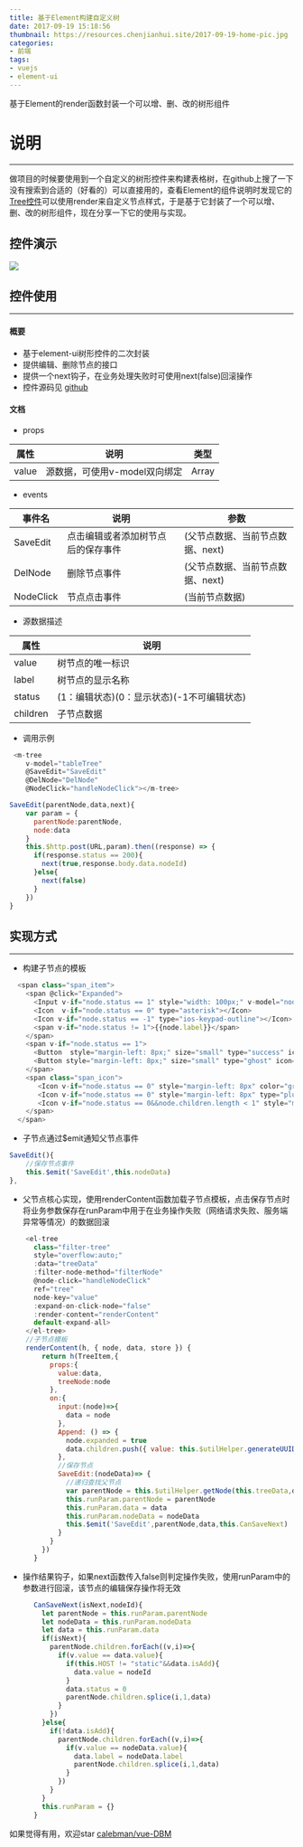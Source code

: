 ```yaml
---
title: 基于Element构建自定义树
date: 2017-09-19 15:18:56
thumbnail: https://resources.chenjianhui.site/2017-09-19-home-pic.jpg
categories: 
- 前端
tags: 
- vuejs
- element-ui
---
```


基于Element的render函数封装一个可以增、删、改的树形组件

<!--more-->

# 说明
---
做项目的时候要使用到一个自定义的树形控件来构建表格树，在github上搜了一下没有搜索到合适的（好看的）可以直接用的，查看Element的组件说明时发现它的[Tree控件](http://element.eleme.io/#/zh-CN/component/tree)可以使用render来自定义节点样式，于是基于它封装了一个可以增、删、改的树形组件，现在分享一下它的使用与实现。

## 控件演示
![](https://resources.chenjianhui.site/2017-09-19-effect.gif)

## 控件使用
---
#### 概要
* 基于element-ui树形控件的二次封装
* 提供编辑、删除节点的接口
* 提供一个next钩子，在业务处理失败时可使用next(false)回滚操作
* 控件源码见 [github](https://github.com/calebman/vue-DBM)

#### 文档
* props

属性 | 说明 | 类型
------------ | ------------- | -------------
value | 源数据，可使用v-model双向绑定 | Array

* events

事件名 | 说明 | 参数
------------ | ------------- | -------------
SaveEdit | 点击编辑或者添加树节点后的保存事件 | (父节点数据、当前节点数据、next)
DelNode | 删除节点事件 | (父节点数据、当前节点数据、next)
NodeClick | 节点点击事件 | (当前节点数据)

* 源数据描述

属性 | 说明 
------------ | -------------
value | 树节点的唯一标识
label | 树节点的显示名称
status | (1：编辑状态)(0：显示状态)(-1不可编辑状态)
children | 子节点数据

* 调用示例

```javascript
 <m-tree
    v-model="tableTree"
    @SaveEdit="SaveEdit"
    @DelNode="DelNode"
    @NodeClick="handleNodeClick"></m-tree>

SaveEdit(parentNode,data,next){
    var param = {
      parentNode:parentNode,
      node:data
    }
    this.$http.post(URL,param).then((response) => {
      if(response.status == 200){
        next(true,response.body.data.nodeId)
      }else{
        next(false)
      }
    })
}
```
## 实现方式
---
* 构建子节点的模板
```javascript
  <span class="span_item">
    <span @click="Expanded">
      <Input v-if="node.status == 1" style="width: 100px;" v-model="node.label" size="small" ></Input>
      <Icon  v-if="node.status == 0" type="asterisk"></Icon>
      <Icon v-if="node.status == -1" type="ios-keypad-outline"></Icon>
      <span v-if="node.status != 1">{{node.label}}</span>
    </span>
    <span v-if="node.status == 1">
      <Button  style="margin-left: 8px;" size="small" type="success" icon="checkmark-circled" @click="SaveEdit">确认</Button>
      <Button style="margin-left: 8px;" size="small" type="ghost" icon="checkmark-circled" @click="CancelEdit">取消</Button>
    </span>
    <span class="span_icon">
       <Icon v-if="node.status == 0" style="margin-left: 8px" color="gray" type="edit" size="16" @click.native="OpenEdit"></Icon>
       <Icon v-if="node.status == 0" style="margin-left: 8px" type="plus-round" color="gray" size="16" @click.native="Append"></Icon>
       <Icon v-if="node.status == 0&&node.children.length < 1" style="margin-left: 8px" type="ios-trash" color="red" size="18" @click.native="Delete"></Icon>
    </span>
  </span>
```
* 子节点通过$emit通知父节点事件
```javascript
SaveEdit(){
    //保存节点事件
    this.$emit('SaveEdit',this.nodeData)
},
```
* 父节点核心实现，使用renderContent函数加载子节点模板，点击保存节点时将业务参数保存在runParam中用于在业务操作失败（网络请求失败、服务端异常等情况）的数据回滚
```javascript
    <el-tree
      class="filter-tree"
      style="overflow:auto;"
      :data="treeData"
      :filter-node-method="filterNode"
      @node-click="handleNodeClick"
      ref="tree"
      node-key="value"
      :expand-on-click-node="false"
      :render-content="renderContent"
      default-expand-all>
    </el-tree>
    //子节点模板
    renderContent(h, { node, data, store }) {
        return h(TreeItem,{
          props:{
            value:data,
            treeNode:node
          },
          on:{
            input:(node)=>{
              data = node
            },
            Append: () => {
              node.expanded = true
              data.children.push({ value: this.$utilHelper.generateUUID(), label: '请输入模块名称', children: [],status:1,isAdd:true })
            },
            //保存节点
            SaveEdit:(nodeData)=> {
              //递归查找父节点
              var parentNode = this.$utilHelper.getNode(this.treeData,data.value).parentNode
              this.runParam.parentNode = parentNode
              this.runParam.data = data
              this.runParam.nodeData = nodeData
              this.$emit('SaveEdit',parentNode,data,this.CanSaveNext)
            }
          }
        })
      }
```
* 操作结果钩子，如果next函数传入false则判定操作失败，使用runParam中的参数进行回滚，该节点的编辑保存操作将无效
```javascript
      CanSaveNext(isNext,nodeId){
        let parentNode = this.runParam.parentNode
        let nodeData = this.runParam.nodeData
        let data = this.runParam.data
        if(isNext){
          parentNode.children.forEach((v,i)=>{
            if(v.value == data.value){
              if(this.HOST != "static"&&data.isAdd){
                data.value = nodeId
              }
              data.status = 0
              parentNode.children.splice(i,1,data)
            }
          })
        }else{
          if(!data.isAdd){
            parentNode.children.forEach((v,i)=>{
              if(v.value == nodeData.value){
                data.label = nodeData.label
                parentNode.children.splice(i,1,data)
              }
            })
          }
        }
        this.runParam = {}
      }
```

如果觉得有用，欢迎star [calebman/vue-DBM](https://github.com/calebman/vue-DBM)
